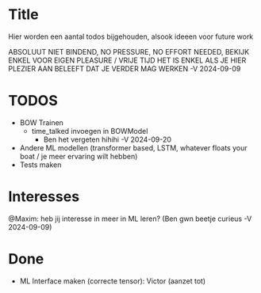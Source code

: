 # Title
Hier worden een aantal todos bijgehouden, alsook ideeen voor future work

ABSOLUUT NIET BINDEND, NO PRESSURE, NO EFFORT NEEDED, BEKIJK ENKEL VOOR EIGEN PLEASURE / VRIJE TIJD
HET IS ENKEL ALS JE HIER PLEZIER AAN BELEEFT DAT JE VERDER MAG WERKEN
-V 2024-09-09

# TODOS
- BOW Trainen
  - time_talked invoegen in BOWModel
    - Ben het vergeten hihihi -V 2024-09-20
- Andere ML modellen (transformer based, LSTM, whatever floats your boat / je meer ervaring wilt hebben)
- Tests maken

# Interesses
@Maxim: heb jij interesse in meer in ML leren? (Ben gwn beetje curieus -V 2024-09-09)


# Done
- ML Interface maken (correcte tensor): Victor (aanzet tot)